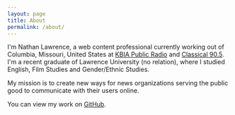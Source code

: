 ```yaml
---
layout: page
title: About
permalink: /about/
---
```


I'm Nathan Lawrence, a web content professional currently working out of Columbia, Missouri, United States at [KBIA Public Radio](http://www.kbia.org) and [Classical 90.5](http://www.kmuc.org). I'm a recent graduate of Lawrence University (no relation), where I studied English, Film Studies and Gender/Ethnic Studies.

My mission is to create new ways for news organizations serving the public good to communicate with their users online.

You can view my work on [GitHub](https://www.github.com/nathanlawrence).
